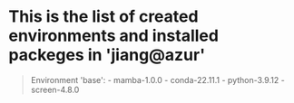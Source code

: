 # This is the list of created environments and installed packeges in 'jiang@azur'



> Environment 'base':
	- mamba-1.0.0
	- conda-22.11.1
	- python-3.9.12
	- screen-4.8.0
	

